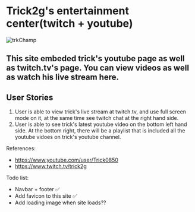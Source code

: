 # Trick2g's entertainment center(twitch + youtube)

![trkChamp](https://res.cloudinary.com/zzrot/image/upload/v1543380836/trick2g_site/favicon.png)

## This site embeded trick's youtube page as well as twitch.tv's page. You can view videos as well as watch his live stream here.

## User Stories
1. User is able to view trick's live stream at twitch.tv, and use full screen mode on it, at the same time see twitch chat at the right hand side.
2. User is able to see trick's latest youtube video on the bottom left hand side. At the bottom right, there will be a playlist that is included all the youtube vidoes on trick's youtube channel.

References:
* https://www.youtube.com/user/Trick0850
* https://www.twitch.tv/trick2g


Todo list: 
* Navbar + footer ✅
* Add favicon to this site ✅
* Add loading image when site loads??